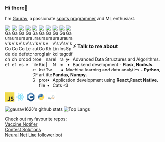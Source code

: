 
### Hi there👋
I'm [Gaurav](http://gaurav1620.github.io/), a passionate [sports programmer](https://www.codechef.com/users/gaurav_1620) and ML enthusiast.


<a href="mailto:gauravak007@gmail.com" target="_blank">
  <img align="left" alt="Gaurav's Codechef" width="22px" src="https://cdn.jsdelivr.net/npm/simple-icons@v3/icons/gmail.svg" />
</a>
<a href="https://www.codechef.com/users/gaurav_1620" target="_blank">
  <img align="left" alt="Gaurav's Codechef" width="22px" src="https://cdn.jsdelivr.net/npm/simple-icons@v3/icons/codechef.svg" />
</a>

<a href="https://codeforces.com/profile/gaurav1620" target="_blank">
  <img align="left" alt="Gaurav's Codeforces" width="22px" src="https://cdn.jsdelivr.net/npm/simple-icons@v3/icons/codeforces.svg" />
</a>
<a href="https://leetcode.com/gauravak007/" target="_blank">
  <img align="left" alt="Gaurav's Leetcode" width="22px" src="https://cdn.jsdelivr.net/npm/simple-icons@v3/icons/leetcode.svg" />
</a>

<a href="https://auth.geeksforgeeks.org/user/gauravak007/articles" target="_blank">
  <img align="left" alt="Gaurav's author profile at GFG" width="22px" src="https://cdn.jsdelivr.net/npm/simple-icons@v3/icons/geeksforgeeks.svg" />
</a>
<a href="https://codingcompetitions.withgoogle.com/kickstart/certificate/summary/000000000019ffc6" target="_blank">
  <img align="left" alt="Gaurav's Google Kickstart profile" width="22px" src="https://cdn.jsdelivr.net/npm/simple-icons@v3/icons/google.svg" />
</a>
<a href="https://twitter.com/gaurav_1620" target="_blank">
  <img align="left" alt="Gaurav Khairnar | Twitter" width="22px" src="https://cdn.jsdelivr.net/npm/simple-icons@v3/icons/twitter.svg" />
</a>
<a href="https://www.linkedin.com/in/gaurav-khairnar-393100171//" target="_blank">
  <img align="left" alt="Gaurav's LinkdeIN" width="22px" src="https://cdn.jsdelivr.net/npm/simple-icons@v3/icons/linkedin.svg" />
</a>
<a href="https://www.instagram.com/asap_gaurav/" target="_blank">
  <img align="left" alt="Gaurav's Instagram" width="22px" src="https://cdn.jsdelivr.net/npm/simple-icons@v3/icons/instagram.svg" />
</a>
<a href="https://open.spotify.com/user/315huj43yut2rl4nu3dphxag5nsq?si=xZ5TyU7sSV2H6DlpqDTrSQ/" target="_blank">
  <img align="left" alt="Gaurav's Spotify" width="22px" src="https://cdn.jsdelivr.net/npm/simple-icons@v3/icons/spotify.svg" />
</a>

<br>
<br>

### ⚡ Talk to me about
- Advanced Data Structures and Algorithms.
- Backend development - **Flask, NodeJs.**
- Machine learning and data analytics - **Python, Pandas, Numpy.**
- Application development using **React,React Native.**
- Cats <3

<code><img height="30" src="https://raw.githubusercontent.com/github/explore/80688e429a7d4ef2fca1e82350fe8e3517d3494d/topics/javascript/javascript.png"></code>
<code><img height="30" src="https://raw.githubusercontent.com/github/explore/80688e429a7d4ef2fca1e82350fe8e3517d3494d/topics/react/react.png"></code>
<code><img height="30" src="https://raw.githubusercontent.com/github/explore/80688e429a7d4ef2fca1e82350fe8e3517d3494d/topics/cpp/cpp.png"></code>
<code><img height="30" src="https://raw.githubusercontent.com/github/explore/80688e429a7d4ef2fca1e82350fe8e3517d3494d/topics/python/python.png"></code>
<code><img height="30" src="https://raw.githubusercontent.com/github/explore/80688e429a7d4ef2fca1e82350fe8e3517d3494d/topics/mysql/mysql.png"></code>


![gaurav1620's github stats](https://github-readme-stats.vercel.app/api?username=gaurav1620&hide_border=true&show_icons=true)
![Top Langs](https://github-readme-stats.vercel.app/api/top-langs/?username=gaurav1620&layout=compact)

Check out my favourite repos :<br>
  [Vaccine Notifier](https://github.com/gaurav1620/vaccine_notifier)<br>
  [Contest Solutions](https://github.com/gaurav1620/Competitive-Coding)<br>
  [Neural Net Line follower bot](https://github.com/gaurav1620/ML_LineFollower)<br>
  
